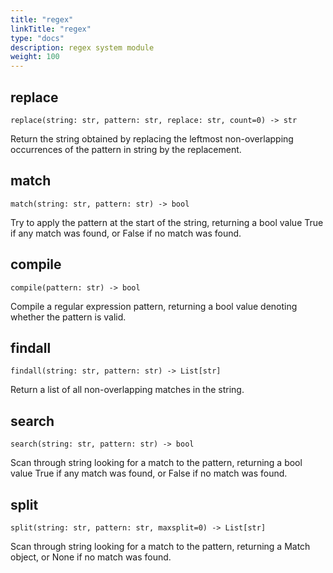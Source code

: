 ```yaml
---
title: "regex"
linkTitle: "regex"
type: "docs"
description: regex system module
weight: 100
---
```

## replace

`replace(string: str, pattern: str, replace: str, count=0) -> str`

Return the string obtained by replacing the leftmost non-overlapping occurrences of the pattern in string by the replacement.

## match

`match(string: str, pattern: str) -> bool`

Try to apply the pattern at the start of the string, returning a bool value True if any match was found, or False if no match was found.

## compile

`compile(pattern: str) -> bool`

Compile a regular expression pattern, returning a bool value denoting whether the pattern is valid.

## findall

`findall(string: str, pattern: str) -> List[str]`

Return a list of all non-overlapping matches in the string.

## search

`search(string: str, pattern: str) -> bool`

Scan through string looking for a match to the pattern, returning a bool value True if any match was found, or False if no match was found.

## split

`split(string: str, pattern: str, maxsplit=0) -> List[str]`

Scan through string looking for a match to the pattern, returning a Match object, or None if no match was found.
